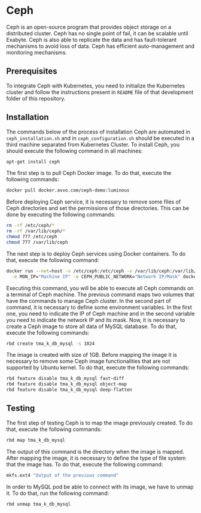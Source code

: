 # Ceph
Ceph is an open-source program that provides object storage on a distributed cluster. Ceph has no single point of fail, it can be scalable until Exabyte.
Ceph is also able to replicate the data and has fault-tolerant mechanisms to avoid loss of data. Ceph has efficient auto-management and monitoring mechanisms.
## Prerequisites
To integrate Ceph with Kubernetes, you need to initialize the Kubernetes cluster and follow the instructions present in `README` file of that development folder of this repository.
## Installation
The commands below of the process of installation Ceph are automated in `ceph_installation.sh` and in `ceph_configuration.sh` should be executed in a third machine separated from Kubernetes Cluster.
To install Ceph, you should execute the following command in all machines:
```sh
apt-get install ceph
```
The first step is to pull Ceph Docker image. To do that, execute the following commands:
```sh
docker pull docker.avvo.com/ceph-demo:luminous
```
Before deploying Ceph service, it is necessary to remove some files of Ceph directories and set the permissions of those directories. This can be done by executing the following commands:
```sh
rm -rf /etc/ceph/*
rm -rf /var/lib/ceph/*
chmod 777 /etc/ceph
chmod 777 /var/lib/ceph
```
The next step is to deploy Ceph services using Docker containers. To do that, execute the following command:
```sh
docker run --net=host -v /etc/ceph:/etc/ceph -v /var/lib/ceph:/var/lib/ceph \
  -e MON_IP="Machine IP" -e CEPH_PUBLIC_NETWORK="Network IP/Mask" docker.avvo.com/ceph-demo:luminous
```
Executing this command, you will be able to execute all Ceph commands on a terminal of Ceph machine. The previous command maps two volumes that have the commands to manage Ceph cluster. In the second part of command, it is necessary to define some environment variables. In the first one, you need to indicate the IP of Ceph machine and in the second variable you need to indicate the network IP and its mask.
Now, it is necessary to create a Ceph image to store all data of MySQL database. To do that, execute the following commands:
```sh
rbd create tma_k_db_mysql -s 1024
```
The image is created with size of 1GB.
Before mapping the image it is necessary to remove some Ceph image functionalities that are not supported by Ubuntu kernel.
To do that, execute the following commands:
```sh
rbd feature disable tma_k_db_mysql fast-diff
rbd feature disable tma_k_db_mysql object-map
rbd feature disable tma_k_db_mysql deep-flatten
```
## Testing
The first step of testing Ceph is to map the image previously created. To do that, execute the following commands:
```sh
rbd map tma_k_db_mysql
```
The output of this command is the directory when the image is mapped.
After mapping the image, it is necessary to define the type of file system that the image has. To do that, execute the following command:
```sh
mkfs.ext4 "Output of the previous command"
```
In order to MySQL pod be able to connect with its image, we have to unmap it. To do that, run the following command:
```sh
rbd unmap tma_k_db_mysql
```

